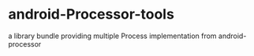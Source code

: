 # android-Processor-tools
a library bundle providing multiple Process implementation from android-processor
